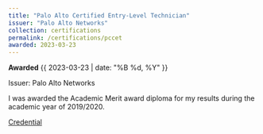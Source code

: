 ```yaml
---
title: "Palo Alto Certified Entry-Level Technician"
issuer: "Palo Alto Networks"
collection: certifications
permalink: /certifications/pccet
awarded: 2023-03-23
---
```


<p class="page__date"><strong><i class="fa fa-fw fa-calendar" aria-hidden="true"></i> Awarded</strong> <time datetime="2023-03-23">{{ 2023-03-23 | date: "%B %d, %Y" }}</time></p>

  <p class="archive__item-excerpt" itemprop="description">Issuer: Palo Alto Networks</p>

I was awarded the Academic Merit award diploma for my results during the academic year of 2019/2020.

[Credential](https://www.credly.com/badges/f5e5b3ac-9e3b-485b-91b0-6b072e852545/linked_in_profile)
